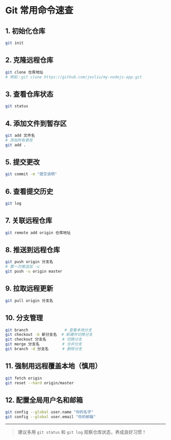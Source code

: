# Git 常用命令速查

## 1. 初始化仓库
```bash
git init
```

## 2. 克隆远程仓库
```bash
git clone 仓库地址
# 例如：git clone https://github.com/jevliu/my-nodejs-app.git
```

## 3. 查看仓库状态
```bash
git status
```

## 4. 添加文件到暂存区
```bash
git add 文件名
# 添加所有更改
git add .
```

## 5. 提交更改
```bash
git commit -m "提交说明"
```

## 6. 查看提交历史
```bash
git log
```

## 7. 关联远程仓库
```bash
git remote add origin 仓库地址
```

## 8. 推送到远程仓库
```bash
git push origin 分支名
# 第一次推送加 -u
git push -u origin master
```

## 9. 拉取远程更新
```bash
git pull origin 分支名
```

## 10. 分支管理
```bash
git branch                # 查看本地分支
git checkout -b 新分支名  # 新建并切换分支
git checkout 分支名       # 切换分支
git merge 分支名          # 合并分支
git branch -d 分支名      # 删除分支
```

## 11. 强制用远程覆盖本地（慎用）
```bash
git fetch origin
git reset --hard origin/master
```

## 12. 配置全局用户名和邮箱
```bash
git config --global user.name "你的名字"
git config --global user.email "你的邮箱"
```

---

> 建议多用 `git status` 和 `git log` 观察仓库状态，养成良好习惯！ 